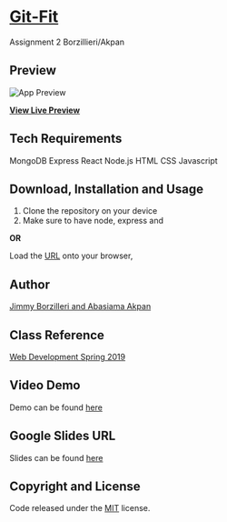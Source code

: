 # [Git-Fit](https://safe-refuge-35344.herokuapp.com/)
Assignment 2 Borzillieri/Akpan

## Preview

![App Preview](https://safe-refuge-35344.herokuapp.com/client/public/img/gym.jpg) 

**[View Live Preview](https://safe-refuge-35344.herokuapp.com/)**

## Tech Requirements
MongoDB
Express
React
Node.js
HTML
CSS
Javascript






## Download, Installation and Usage
1. Clone the repository on your device
2. Make sure to have node, express and  

**OR**

Load the [URL](https://safe-refuge-35344.herokuapp.com/) onto your browser, 


## Author
[Jimmy Borzilleri and Abasiama Akpan](https://github.com/jimfuego/Git-Fit)

## Class Reference 
[Web Development Spring 2019](http://johnguerra.co/classes/webDevelopment_spring_2019/)

## Video Demo
Demo can be found [here]()

## Google Slides URL
Slides can be found [here]()

## Copyright and License
Code released under the [MIT](https://github.com/facebook/react/blob/master/LICENSE) license.
